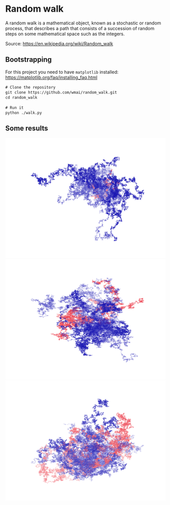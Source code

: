 # Random walk

A random walk is a mathematical object, known as a stochastic or random process, that describes a path that consists of a succession of random steps on some mathematical space such as the integers.

Source: https://en.wikipedia.org/wiki/Random_walk

## Bootstrapping

For this project you need to have `matplotlib` installed: https://matplotlib.org/faq/installing_faq.html

``` shell
# Clone the repository
git clone https://github.com/wmai/random_walk.git
cd random_walk

# Run it
python ./walk.py
```

## Some results

![example 1](https://github.com/wmai/random_walk/blob/master/examples/example_152852255389897783766871400726987513471.png)
![example 2](https://github.com/wmai/random_walk/blob/master/examples/example_174644242887850768245718862623330222354.png)
![example 3](https://github.com/wmai/random_walk/blob/master/examples/example_311193331903132022201100372927498381158.png)
